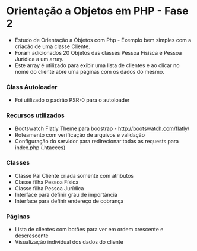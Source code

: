 # Orientação a Objetos em PHP - Fase 2

* Estudo de Orientação a Objetos com Php - Exemplo bem simples com a criação de uma classe Cliente.
* Foram adicionados 20 Objetos das classes Pessoa Físisca e Pessoa Jurídica a um array.
* Este array é utilizado para exibir uma lista de clientes e ao clicar no nome do cliente abre uma páginas com os dados do mesmo.

### Class Autoloader
* Foi utilizado o padrão PSR-0 para o autoloader

### Recursos utilizados
* Bootswatch Flatly Theme para boostrap - http://bootswatch.com/flatly/
* Roteamento com verificação de arquivos e validação
* Configuração do servidor para redirecionar todas as requests para index.php (.htacces)

### Classes
* Classe Pai Cliente criada somente com atributos
* Classe filha Pessoa Física
* Classe filha Pessoa Jurídica
* Interface para definir grau de importância
* Interface para definir endereço de cobrança

### Páginas
* Lista de clientes com botões para ver em ordem crescente e descrescente
* Visualização individual dos dados do cliente